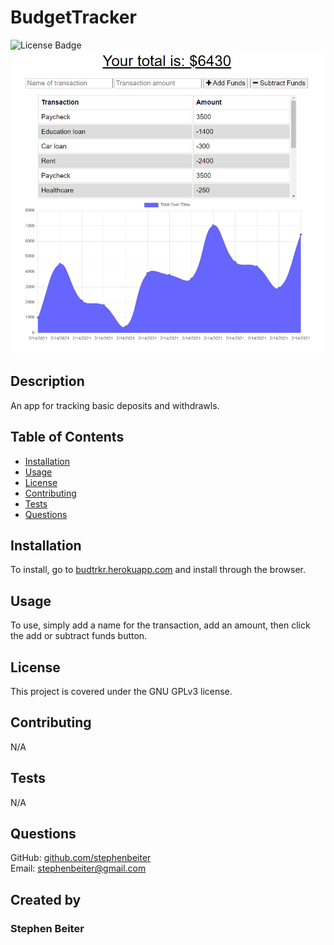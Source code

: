 # BudgetTracker
![License Badge](https://img.shields.io/badge/license-GNU%20GPLv3-green)
![BudgetTrackerSS](/public/icons/budgettracker.PNG)
## Description
An app for tracking basic deposits and withdrawls.
## Table of Contents
* [Installation](#Installation)
* [Usage](#Usage)
* [License](#License)
* [Contributing](#Contributing)
* [Tests](#Tests)
* [Questions](#Questions)
## Installation
To install, go to [budtrkr.herokuapp.com](http://budtrkr.herokuapp.com) and install through the browser.
## Usage
To use, simply add a name for the transaction, add an amount, then click the add or subtract funds button.
## License
This project is covered under the GNU GPLv3 license.
## Contributing
N/A
## Tests
N/A
## Questions
GitHub: [github.com/stephenbeiter](http://github.com/stephenbeiter)  
Email: [stephenbeiter@gmail.com](mailto:stephenbeiter@gmail.com)
## Created by
### Stephen Beiter
